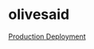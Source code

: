 # olivesaid

[Production Deployment](https://65566f527f521e19b60797c5--enchanting-begonia-ad867f.netlify.app/)
